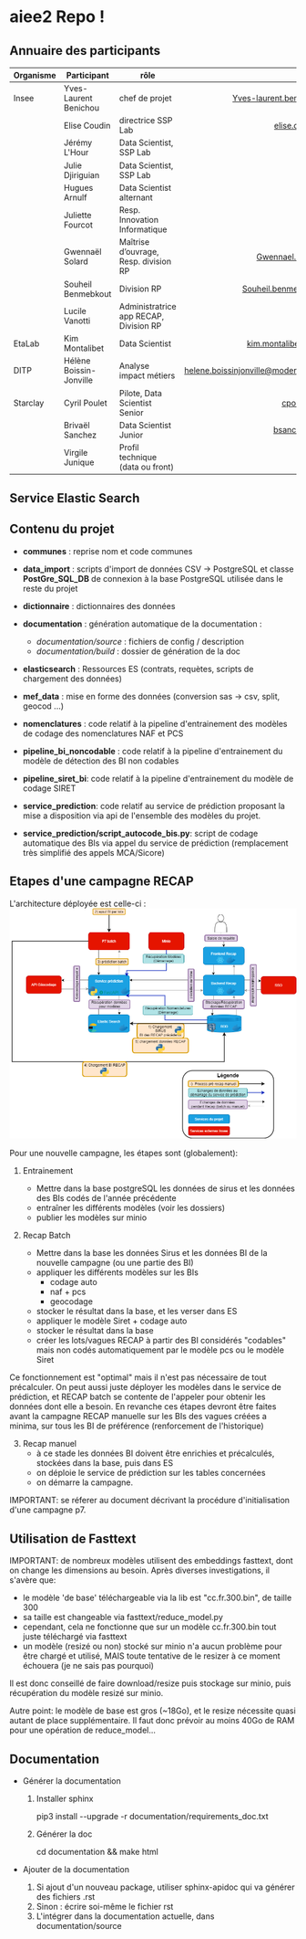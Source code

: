 aiee2 Repo !
============

Annuaire des participants
-------------------------

| Organisme | Participant | rôle | mail |
| ---      |  ------  | -------- | ---------:|
| Insee   | Yves-Laurent Benichou   | chef de projet | Yves-laurent.benichou@insee.fr   |
|  | Elise Coudin | directrice SSP Lab | elise.coudin@insee.fr |
| | Jérémy L'Hour | Data Scientist, SSP Lab |  |
| | Julie Djiriguian | Data Scientist, SSP Lab |  |
| | Hugues Arnulf | Data Scientist alternant | |
| | Juliette Fourcot | Resp. Innovation Informatique |  |
| | Gwennaël Solard | Maîtrise d’ouvrage, Resp. division RP | Gwennael.solard@insee.fr |
| | Souheil Benmebkout | Division RP | Souheil.benmebkout@insee.fr |
| | Lucile Vanotti | Administratrice app RECAP, Division RP |  |
| EtaLab | Kim Montalibet | Data Scientist | kim.montalibet@data.gouv.fr |
| DITP | Hélène Boissin-Jonville | Analyse impact métiers | helene.boissinjonville@modernisation.gouv.fr |
| Starclay | Cyril Poulet | Pilote, Data Scientist Senior | cpoulet@starclay.fr |
| | Brivaël Sanchez | Data Scientist Junior | bsanchez@starclay.fr |
| | Virgile Junique | Profil technique (data ou front) |  |



Service Elastic Search
----------------------


Contenu du projet
-----------------

- **communes** : reprise nom et code communes

- **data_import** : scripts d'import de données CSV -> PostgreSQL et classe **PostGre_SQL_DB** de connexion à la base PostgreSQL utilisée dans le reste du projet

- **dictionnaire** : dictionnaires des données

- **documentation** : génération automatique de la documentation :
    - *documentation/source* : fichiers de config / description
    - *documentation/build* : dossier de génération de la doc

- **elasticsearch** : Ressources ES (contrats, requètes, scripts de chargement des données)

- **mef_data** : mise en forme des données (conversion sas -> csv, split, geocod ...) 

- **nomenclatures** : code relatif à la pipeline d'entrainement des modèles de codage des nomenclatures NAF et PCS

- **pipeline_bi_noncodable** : code relatif à la pipeline d'entrainement du modèle de détection des BI non codables

- **pipeline_siret_bi**: code relatif à la pipeline d'entrainement du modèle de codage SIRET

- **service_prediction**: code relatif au service de prédiction proposant la mise a disposition via api de l'ensemble des modèles du projet.

- **service_prediction/script_autocode_bis.py**: script de codage automatique des BIs via appel du service de prédiction (remplacement très simplifié des appels MCA/Sicore)


Etapes d'une campagne RECAP
---------------------------

L'architecture déployée est celle-ci : ![architecture service](Archi_Insee_v2.png)


Pour une nouvelle campagne, les étapes sont (globalement):

1. Entrainement
    - Mettre dans la base postgreSQL les données de sirus et les données des BIs codés de l'année précédente
    - entraîner les différents modèles (voir les dossiers)
    - publier les modèles sur minio

2. Recap Batch
    - Mettre dans la base les données Sirus et les données BI de la nouvelle campagne (ou une partie des BI)
    - appliquer les différents modèles sur les BIs
        - codage auto
        - naf + pcs
        - geocodage
    - stocker le résultat dans la base, et les verser dans ES
    - appliquer le modèle Siret + codage auto
    - stocker le résultat dans la base
    - créer les lots/vagues RECAP à partir des BI considérés "codables" mais non codés automatiquement par le modèle pcs ou le modèle Siret

Ce fonctionnement est "optimal" mais il n'est pas nécessaire de tout précalculer. On peut aussi juste déployer les modèles dans le service de prédiction, et RECAP batch se contente de l'appeler pour obtenir les données dont elle a besoin. En revanche ces étapes devront être faites avant la campagne RECAP manuelle sur les BIs des vagues créées a minima, sur tous les BI de préférence (renforcement de l'historique)

3. Recap manuel
    - à ce stade les données BI doivent être enrichies et précalculés, stockées dans la base, puis dans ES
    - on déploie le service de prédiction sur les tables concernées
    - on démarre la campagne. 


IMPORTANT: se réferer au document décrivant la procédure d'initialisation d'une campagne p7.


Utilisation de Fasttext
-----------------------

IMPORTANT: de nombreux modèles utilisent des embeddings fasttext, dont on change les dimensions au besoin.
Après diverses investigations, il s'avère que:
- le modèle 'de base' téléchargeable via la lib est "cc.fr.300.bin", de taille 300
- sa taille est changeable via fasttext/reduce_model.py
- cependant, cela ne fonctionne que sur un modèle cc.fr.300.bin tout juste téléchargé via fasttext
- un modèle (resizé ou non) stocké sur minio n'a aucun problème pour être chargé et utilisé, MAIS toute tentative de le resizer à ce moment échouera (je ne sais pas pourquoi)

Il est donc conseillé de faire download/resize puis stockage sur minio, puis récupération du modèle resizé sur minio.

Autre point: le modèle de base est gros (~18Go), et le resize nécessite quasi autant de place supplémentaire.
Il faut donc prévoir au moins 40Go de RAM pour une opération de reduce_model...


Documentation
------------------------

- Générer la documentation
    1. Installer sphinx

        pip3 install --upgrade -r documentation/requirements_doc.txt

    2. Générer la doc

        cd documentation && make html

- Ajouter de la documentation
    1.  Si ajout d'un nouveau package, utiliser sphinx-apidoc qui va générer des fichiers .rst
    2.  Sinon : écrire soi-même le fichier rst
    3.  L'intégrer dans la documentation actuelle, dans documentation/source

